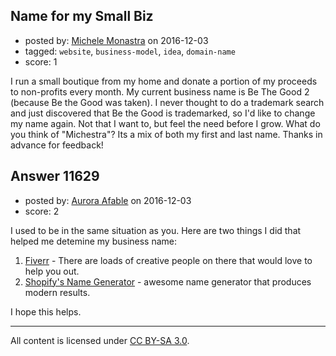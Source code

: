 ## Name for my Small Biz

- posted by: [Michele Monastra](https://stackexchange.com/users/9772269/michele-monastra) on 2016-12-03
- tagged: `website`, `business-model`, `idea`, `domain-name`
- score: 1

I run a small boutique from my home and donate a portion of my proceeds to non-profits every month.  My current business name is Be The Good 2 (because Be the Good was taken).  I never thought to do a trademark search and just discovered that Be the Good is trademarked, so I'd like to change my name again.  Not that I want to, but feel the need before I grow.
What do you think of "Michestra"?  Its a mix of both my first and last name.  Thanks in advance for feedback!


## Answer 11629

- posted by: [Aurora Afable](https://stackexchange.com/users/5912654/aurora-afable) on 2016-12-03
- score: 2

I used to be in the same situation as you. Here are two things I did that helped me detemine my business name:

 1. [Fiverr](http://fiverr.com) - There are loads of creative people on there that would love to help you out.
 2. [Shopify's Name Generator](https://www.shopify.com/tools/business-name-generator) - awesome name generator that produces modern results.

I hope this helps.





---

All content is licensed under [CC BY-SA 3.0](https://creativecommons.org/licenses/by-sa/3.0/).
